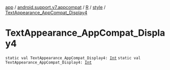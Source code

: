 [app](../../../index.md) / [android.support.v7.appcompat](../../index.md) / [R](../index.md) / [style](index.md) / [TextAppearance_AppCompat_Display4](.)

# TextAppearance_AppCompat_Display4

`static val TextAppearance_AppCompat_Display4: `[`Int`](https://kotlinlang.org/api/latest/jvm/stdlib/kotlin/-int/index.html)
`static val TextAppearance_AppCompat_Display4: `[`Int`](https://kotlinlang.org/api/latest/jvm/stdlib/kotlin/-int/index.html)